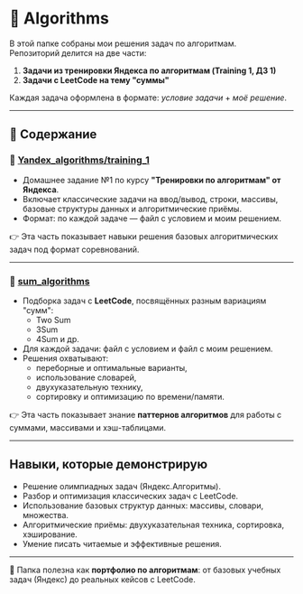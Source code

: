 # 🧩 Algorithms

В этой папке собраны мои решения задач по алгоритмам.  
Репозиторий делится на две части:  
1. **Задачи из тренировки Яндекса по алгоритмам (Training 1, ДЗ 1)**  
2. **Задачи с LeetCode на тему "суммы"**  

Каждая задача оформлена в формате: *условие задачи* + *моё решение*.  

---

## 📂 Содержание

### 🔹 [Yandex_algorithms/training_1](Yandex_algorithms/training_1)
- Домашнее задание №1 по курсу **"Тренировки по алгоритмам" от Яндекса**.  
- Включает классические задачи на ввод/вывод, строки, массивы, базовые структуры данных и алгоритмические приёмы.  
- Формат: по каждой задаче — файл с условием и моим решением.  

👉 Эта часть показывает навыки решения базовых алгоритмических задач под формат соревнований.

---

### 🔹 [sum_algorithms](sum_algorithms)
- Подборка задач с **LeetCode**, посвящённых разным вариациям "сумм":  
  - Two Sum  
  - 3Sum  
  - 4Sum и др.  
- Для каждой задачи: файл с условием и файл с моим решением.  
- Решения охватывают:
  - переборные и оптимальные варианты,
  - использование словарей,
  - двухуказательную технику,
  - сортировку и оптимизацию по времени/памяти.

👉 Эта часть показывает знание **паттернов алгоритмов** для работы с суммами, массивами и хэш-таблицами.  

---

## Навыки, которые демонстрирую
- Решение олимпиадных задач (Яндекс.Алгоритмы).  
- Разбор и оптимизация классических задач с LeetCode.  
- Использование базовых структур данных: массивы, словари, множества.  
- Алгоритмические приёмы: двухуказательная техника, сортировка, хэширование.  
- Умение писать читаемые и эффективные решения.

---

📌 Папка полезна как **портфолио по алгоритмам**: от базовых учебных задач (Яндекс) до реальных кейсов с LeetCode.
